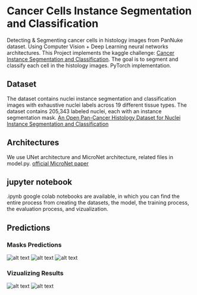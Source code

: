# Cancer Cells Instance Segmentation and Classification
Detecting &amp; Segmenting cancer cells in histology images from PanNuke dataset. Using Computer Vision + Deep Learning neural networks architectures.
This Project implements the kaggle challenge: [Cancer Instance Segmentation and Classification](https://www.kaggle.com/andrewmvd/cancer-inst-segmentation-and-classification). 
The goal is to segment and classify each cell in the histology images.
PyTorch implementation.

## Dataset
The dataset contains nuclei instance segmentation and classification images with exhaustive nuclei labels across 19 different tissue types. The dataset contains 205,343 labeled nuclei, each with an instance segmentation mask. [An Open Pan-Cancer Histology Dataset for Nuclei Instance Segmentation and Classification](https://link.springer.com/chapter/10.1007/978-3-030-23937-4_2)

## Architectures
We use UNet architecture and MicroNet architecture, related files in model.py.  [official MicroNet paper](https://arxiv-org.ezproxy.haifa.ac.il/abs/1804.08145)

## jupyter notebook
.ipynb google colab notebooks are available, in which you can find the entire process from creating the datasets, the model, the training process, the evaluation process, and vizualization.

## Predictions
### Masks Predictions
![alt text](https://i.ibb.co/xhCYj3z/vis-masks.png)
![alt text](https://i.ibb.co/wYkxpk6/vis-masks-2.png)
![alt text](https://i.ibb.co/tBcc8Y9/vis-masks-3.png)
### Vizualizing Results
![alt text](https://i.ibb.co/SNff1XK/vis-color.png)
![alt text](https://i.ibb.co/znjcMfQ/vis-color-2.png)
